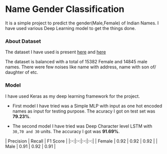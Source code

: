 # Name Gender Classification
It is a simple project to predict the gender(Male,Female) of Indian Names. I have used various Deep Learning model to get the things done.
### About Dataset
The dataset I have used is present [here](https://gist.github.com/mbejda/7f86ca901fe41bc14a63) and [here](https://gist.github.com/mbejda/9b93c7545c9dd93060bd)

The dataset is balanced with a total of 15382 Female and 14845 male names. There were few noises like name with address, name with son of/ daughter of etc.

### Model
I have used Keras as my deep learning framework for the project.
* First model I have tried was a Simple MLP with input as one hot encoded names as input for testing purpose. The acuracy I got on test set was **79.23%**.

* The second model I have tried was Deep Character level LSTM with `30,70 and 30` units. The accuracy I got was **91.69%**.

 | Precision | Recall  | F1 Score  |
 |:-:|:-:|:-:|:-:|
 | Female | 0.92  | 0.92  | 0.92  |
 | Male |  0.91 | 0.92  | 0.91  |
